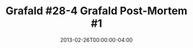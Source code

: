 ---
title: "Grafald #28-4 Grafald Post-Mortem #1"
type: "image"
date: 2013-02-26T00:00:00-04:00
draft: false
categories: ["Projects"]
image_path: "../img/2013/28-4.png"
alt_text: ""
is_subpage: true
---
